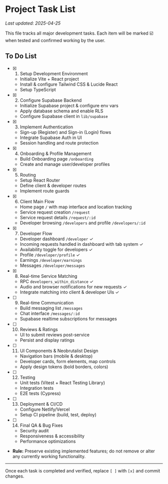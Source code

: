 # Project Task List

_Last updated: 2025-04-25_

This file tracks all major development tasks. Each item will be marked ☑️ when tested and confirmed working by the user.

## To Do List

- [x] 1. Setup Development Environment
  - Initialize Vite + React project
  - Install & configure Tailwind CSS & Lucide React
  - Setup TypeScript

- [x] 2. Configure Supabase Backend
  - Initialize Supabase project & configure env vars
  - Apply database schema and enable RLS
  - Configure Supabase client in `lib/supabase`

- [x] 3. Implement Authentication
  - Sign-up (Register) and Sign-in (Login) flows
  - Integrate Supabase Auth in UI
  - Session handling and route protection

- [x] 4. Onboarding & Profile Management
  - Build Onboarding page `/onboarding`
  - Create and manage user/developer profiles

- [x] 5. Routing
  - Setup React Router
  - Define client & developer routes
  - Implement route guards

- [x] 6. Client Main Flow
  - Home page `/` with map interface and location tracking
  - Service request creation `/request`
  - Service request details `/request/:id`
  - Developer browsing `/developers` and profile `/developers/:id`

- [x] 7. Developer Flow
  - Developer dashboard `/developer` ✓
  - Incoming requests handled in dashboard with tab system ✓
  - Availability toggle for developers ✓
  - Profile `/developer/profile` ✓
  - Earnings `/developer/earnings`
  - Messages `/developer/messages`

- [x] 8. Real-time Service Matching
  - RPC `developers_within_distance` ✓
  - Audio and browser notifications for new requests ✓
  - Integrate matching into client & developer UIs ✓

- [ ] 9. Real-time Communication
  - Build messaging list `/messages`
  - Chat interface `/messages/:id`
  - Supabase realtime subscriptions for messages

- [ ] 10. Reviews & Ratings
  - UI to submit reviews post-service
  - Persist and display ratings

- [ ] 11. UI Components & Neobrutalist Design
  - Navigation bars (mobile & desktop)
  - Developer cards, form elements, map controls
  - Apply design tokens (bold borders, colors)

- [ ] 12. Testing
  - Unit tests (Vitest + React Testing Library)
  - Integration tests
  - E2E tests (Cypress)

- [ ] 13. Deployment & CI/CD
  - Configure Netlify/Vercel
  - Setup CI pipeline (build, test, deploy)

- [ ] 14. Final QA & Bug Fixes
  - Security audit
  - Responsiveness & accessibility
  - Performance optimizations

- **Rule:** Preserve existing implemented features; do not remove or alter any currently working functionality.

---

Once each task is completed and verified, replace `[ ]` with `[x]` and commit changes.

